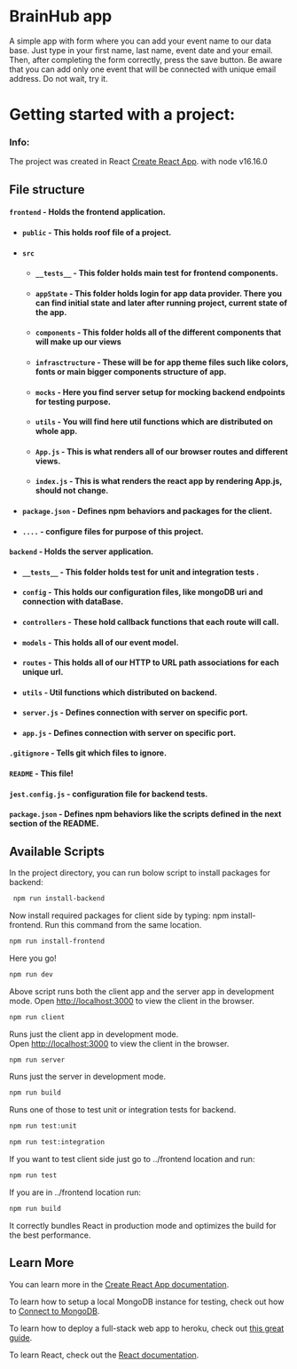 
# BrainHub app

A simple app with form where you can add your event name to our data base. 
Just type in your first name, last name, event date and your email. 
Then, after completing the form correctly, press the save button.
Be aware that you can add only one event
that will be connected with unique email address. Do not wait, try it.


# Getting started with a project:

### Info: 
The project was created in React
  [Create React App](https://github.com/facebook/create-react-app). with node v16.16.0


## File structure
#### `frontend` - Holds the frontend application.
- #### `public` - This holds roof file of a project.
- #### `src`
    - #### `__tests__` - This folder holds main test for frontend components.
    - #### `appState` - This folder holds login for app data provider. There you can find initial state and later after running project, current state of the app.
    - #### `components` - This folder holds all of the different components that will make up our views
    - #### `infrasctructure` - These will be for app theme files such like colors, fonts or main bigger components structure of app.
    - #### `mocks` - Here you find server setup for mocking backend endpoints for testing purpose.
    - #### `utils` - You will find here util functions which are distributed on whole app.
    - #### `App.js` - This is what renders all of our browser routes and different views.
    - #### `index.js` - This is what renders the react app by rendering App.js, should not change.
- #### `package.json` - Defines npm behaviors and packages for the client.
- #### `....` - configure files for purpose of this project.

#### `backend` - Holds the server application.
- #### `__tests__` - This folder holds  test for unit and integration tests .
- #### `config` - This holds our configuration files, like mongoDB uri and connection with dataBase.
- #### `controllers` - These hold  callback functions that each route will call.
- #### `models` - This holds all of our event model.
- #### `routes` - This holds all of our HTTP to URL path associations for each unique url.
- #### `utils` - Util functions which distributed on backend.
- #### `server.js` - Defines connection with server on specific port.
- #### `app.js` - Defines connection with server on specific port.


#### `.gitignore` - Tells git which files to ignore.
#### `README` - This file!
#### `jest.config.js` - configuration file for backend tests.
#### `package.json` - Defines npm behaviors like the scripts defined in the next section of the README.


## Available Scripts


In the project directory, you can run bolow script to install packages for backend:


```sh
 npm run install-backend
```

Now install required packages for client side by typing: npm install-frontend. 
Run this command from the same location.

```sh
npm run install-frontend
```


Here you go!

```sh
npm run dev
```

Above script runs both the client app and the server app in development mode.
Open [http://localhost:3000](http://localhost:3000) to view the client in the browser.

```sh
npm run client
```

Runs just the client app in development mode.<br>
Open [http://localhost:3000](http://localhost:3000) to view the client in the browser.

```sh
npm run server
```

Runs just the server in development mode.<br>

```sh
npm run build
```
Runs one of those to test unit or integration tests for backend.<br>

```sh
npm run test:unit
```
```sh
npm run test:integration
```
If you want to test client side just go to ../frontend location and run:

```sh
npm run test
```

If you are in ../frontend location run: 

```sh
npm run build
```

It correctly bundles React in production mode and optimizes the build for the best performance.


## Learn More

You can learn more in the [Create React App documentation](https://facebook.github.io/create-react-app/docs/getting-started).

To learn how to setup a local MongoDB instance for testing, check out how to [Connect to MongoDB](https://docs.mongodb.com/guides/server/drivers/).

To learn how to deploy a full-stack web app to heroku, check out [this great guide](https://daveceddia.com/deploy-react-express-app-heroku/).

To learn React, check out the [React documentation](https://reactjs.org/).
